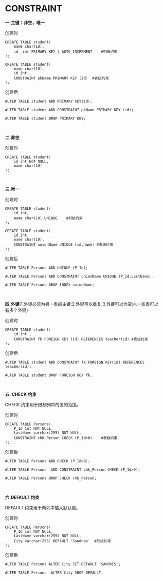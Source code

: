 # CONSTRAINT
		
**一.主键：非空，唯一**

创建时
```
CREATE TABLE student(
	name char(10),
	id  int PRIMARY KEY | AUTO_INCREMENT	#列级约束
);

CREATE TABLE student(
	name char(10),
	id int ,
	CONSTRAINT pkName PRIMARY KEY (id)  #表级约束
);
```

创建后	
	
```
ALTER TABLE student ADD PRIMARY KEY(id);
	
ALTER TABLE student ADD CONSTRAINT pkName PRIMARY KEY (id);
	
ALTER TABLE student DROP PRIMARY KEY;

```	
	
<br/>

**二.非空**

创建时

```
CREATE TABLE student(
	id int NOT NULL,
	name char(10)
);
```

<br/>

**三.唯一**

创建时

```
CREATE TABLE student(
	id int,
	name char(10) UNIQUE	#列级约束
);

CREATE TABLE student(
	id int,
	name char(10),
	CONSTRAINT unionName UNIQUE (id,name) #表级约束
);
```

创建后

```
ALTER TABLE Persons ADD UNIQUE (P_Id);

ALTER TABLE Persons ADD CONSTRAINT unionName UNIQUE (P_Id,LastName);

ALTER TABLE Persons DROP INDEX unionName;
```

<br/>

**四.外键**(1.外键必须为另一表的主键;2.外键可以重复;3.外键可以为空;4.一张表可以有多个外键)

创建时

```
CREATE TABLE student(
	id int ,
	CONSTRAINT fk FOREIGN KEY (id) REFERENCES teacher(id) #表级约束
);
```

创建后

```
ALTER TABLE student ADD CONSTRAINT fk FOREIGN KEY(id) REFERENCES teacher(id);
	
ALTER TABLE student DROP FOREIGN KEY fk;
```	

<br/>

**五. CHECK 约束**

CHECK 约束用于限制列中的值的范围。

创建时

```
CREATE TABLE Persons(
	P_Id int NOT NULL,
	LastName varchar(255) NOT NULL,
	CONSTRAINT chk_Person CHECK (P_Id>0)	#表级约束
);
```

创建后

```
ALTER TABLE Persons ADD CHECK (P_Id>0);

ALTER TABLE Persons  ADD CONSTRAINT chk_Person CHECK (P_Id>0);

ALTER TABLE Persons DROP CHECK chk_Person;
```

<br/>

**六.DEFAULT 约束**
	
DEFAULT 约束用于向列中插入默认值。	

创建时

```
CREATE TABLE Persons(
	P_Id int NOT NULL,
	LastName varchar(255) NOT NULL,
	City varchar(255) DEFAULT 'Sandnes'  #列级约束
);
```

创建后

```
ALTER TABLE Persons ALTER City SET DEFAULT 'SANDNES';

ALTER TABLE Persons  ALTER City DROP DEFAULT;
```